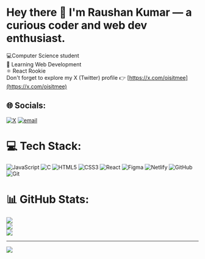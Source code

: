 # Hey there 👋 I'm Raushan Kumar — a curious coder and web dev enthusiast.
 💻Computer Science student  
 🧠 Learning Web Development   
 ⚛️ React Rookie   
 Don't forget to explore my X (Twitter) profile 👉 [https://x.com/oisitmee](https://x.com/oisitmee)  
 
## 🌐 Socials:
[![X](https://img.shields.io/badge/X-black.svg?logo=X&logoColor=white)](https://x.com/oisitmee) [![email](https://img.shields.io/badge/Email-D14836?logo=gmail&logoColor=white)](mailto:raushankumarsam500@gmail.com) 

# 💻 Tech Stack:
![JavaScript](https://img.shields.io/badge/javascript-%23323330.svg?style=for-the-badge&logo=javascript&logoColor=%23F7DF1E) ![C](https://img.shields.io/badge/c-%2300599C.svg?style=for-the-badge&logo=c&logoColor=white) ![HTML5](https://img.shields.io/badge/html5-%23E34F26.svg?style=for-the-badge&logo=html5&logoColor=white) ![CSS3](https://img.shields.io/badge/css3-%231572B6.svg?style=for-the-badge&logo=css3&logoColor=white) ![React](https://img.shields.io/badge/react-%2320232a.svg?style=for-the-badge&logo=react&logoColor=%2361DAFB) ![Figma](https://img.shields.io/badge/figma-%23F24E1E.svg?style=for-the-badge&logo=figma&logoColor=white) ![Netlify](https://img.shields.io/badge/netlify-%23000000.svg?style=for-the-badge&logo=netlify&logoColor=#00C7B7) ![GitHub](https://img.shields.io/badge/github-%23121011.svg?style=for-the-badge&logo=github&logoColor=white) ![Git](https://img.shields.io/badge/git-%23F05033.svg?style=for-the-badge&logo=git&logoColor=white)
# 📊 GitHub Stats:
![](https://github-readme-stats.vercel.app/api?username=oisitme&theme=dark&hide_border=false&include_all_commits=false&count_private=false)<br/>
![](https://nirzak-streak-stats.vercel.app/?user=oisitme&theme=dark&hide_border=false)<br/>
![](https://github-readme-stats.vercel.app/api/top-langs/?username=oisitme&theme=dark&hide_border=false&include_all_commits=false&count_private=false&layout=compact)

---
[![](https://visitcount.itsvg.in/api?id=oisitme&icon=0&color=0)](https://visitcount.itsvg.in)

<!-- Proudly created with GPRM ( https://gprm.itsvg.in ) -->

 
 

